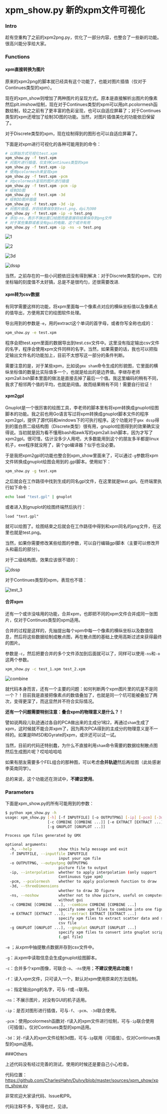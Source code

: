 # xpm_show.py 新的xpm文件可视化

### Intro

趁有空重构了之前的xpm2png.py，优化了一部分内容，也整合了一些新的功能。很高兴能分享给大家。



### Functions

#### xpm直接转换为图片

原来的xpm2png的脚本就已经具有这个功能了，也能对图片插值（仅对于Continues类型的xpm）。

现在的xpm_show则增加了两种图片的呈现方式。原本是直接解析出图片的像素然后plt.imshow绘制，现在对于Continues类型的xpm可以用plt.pcolormesh函数绘制，较之之前有了更丰富的色彩呈现，也可以自适应屏幕了；对于Continues类型的xpm还增加了绘制3D图的功能。当然，对图片插值美化的功能依旧保留了。

对于Discrete类型的xpm，现在绘制得到的图形也可以自适应屏幕了。

下面是对xpm进行可视化的各种可能用到的命令：

```bash
# 以原始方式可视化test.xpm
xpm_show.py -f test.xpm
# 对图片进行插值，仅支持Continues类型的xpm
xpm_show.py -f test.xpm -ip 
# 使用pcolormesh来呈现xpm
xpm_show.py -f test.xpm -pcm 
# 对pcolormesh呈现的图片进行插值
xpm_show.py -f test.xpm -pcm -ip
# 绘制3D图
xpm_show.py -f test.xpm -3d
# 绘制3D图并插值
xpm_show.py -f test.xpm -3d -ip
# 对图片插值，并将结果保存到test.png，dpi为300
xpm_show.py -f test.xpm -ip -o test.png
# 添加-ns，表示不弹出窗口绘图而是直接将结果保存到png文件
# 对于某些集群或者没有gui的电脑，这个或许有用
xpm_show.py -f test.xpm -ip -ns -o test.png
```

![1](1.png)

![2](2.png)

![3d](3d.png)

![dssp](dssp_1.png)



当然，之前存在的一些小问题依旧没有得到解决：对于Discrete类型的xpm，它的坐标轴的刻度值不太好搞，总是不是很均匀，还很需要改进.



#### xpm转为csv数据

有同学需要这样的功能，将xpm里面每一个像素点对应的横纵坐标值以及像素点的值导出，方便用其它的绘图软件处理。

导出用到的参数是`-e`，用的extract这个单词的首字母，或者你写全称也成的：

```bash
xpm_show.py -e test.xpm
```

程序会把test.xpm里面的数据导出到test.csv文件中。这里没有指定输出csv文件的名字，程序会使用xpm文件同样的名字。当然，如果需要的话，我也可以把指定输出文件名的功能加上，目前不太想写这一部分的条件判断。

需要注意的是，对于某些xpm，比如说`gmx sham`命令生成的形貌图，它里面的横纵坐标值的数量比实际值多一个，也就是给出的是边界值。李继存老师xpm2all.bsh脚本里面的做法是直接去掉了最后一个值。我这里编码的稍有不同，我求了相邻两个值的平均，也就是间值。故而结果稍有不同！需要自行验证！

#### xpm2gpl

Gnuplot是一个很厉害的绘图工具，李老师的脚本里有将xpm转换成gnuplot绘图脚本的功能。我之前也用Go语言写过将xpm转换成gnuplot脚本文件的程序xpm2gpl，提供了源代码和windows下的可执行程序。这个功能对于`gmx dssp`得到的蛋白质二级结构图（Discrete类型）很有用，gnuplot绘图得到的效果确实没得说。当初就是因为看不懂用bash和awk写的xpm2all.bsh脚本，因为才写了xpm2gpl。很可惜，估计没多少人用吧，大多数能用到这个的朋友多半都是linux机子，exe程序就没用了，装个go编译器？似乎也没必要。

于是我把xpm2gpl的功能也整合到xpm_show里面来了，可以通过`-g`参数将xpm文件转换成gnuplot绘图会用到的.gpl脚本。使用如下：

```bash
xpm_show.py -g test.xpm
```

之后就会在工作路径中找到生成的同名gpl文件，在这里就是test.gpl。在终端里执行如下命令：

```bash
echo load "test.gpl" | gnuplot
```

或者进入到gnuplot的绘图终端然后执行：

```gnuplot
load "test.gpl"
```

就可以绘图了。绘图结束之后就会在工作路径中得到和xpm同名的png文件，在这里也就是test.png。

当然，如果你需要修改某些绘图的参数，可以自行编辑gpl脚本（主要可以修改开头和最后的部分）。

对于二级结构图，效果应该很不错的：

![dssp](dssp.png)

对于Continues类型的xpm，表现也不错：

![test_3](test_3.png)

#### 合并xpm

还有一个或许没啥用的功能，合并xpm，也即把不同的xpm文件合并成同一张图片，仅对于Continues类型的xpm适用。

合并的过程是这样的，先抽提出每个xpm中每一个像素的横纵坐标以及数值信息，然后将这些数据绘制成散点图，再在散点图的基础上使用高斯过滤来获得最终的图片。

参数是`-c`，然后把要合并的多个文件添加到后面就可以了，同样可以使用`-ns`和`-o`这两个参数。

```bash
xpm_show.py -c test_1.xpm test_2.xpm
```

![combine](combine.png)

就代码本身而言，还有一个主要的问题：如何判断两个xpm图片里的坑是不是同一个？！目前我是直接把像素点的数值叠加了，也就是同一个坑可能被叠加了两次，变得更深了，而这显然并不符合实际情况。

**还有一个问题需要特别注意：叠合xpm的物理意义是什么？！**

譬如说两段儿轨迹通过各自的PCA做出来的主成分1和2，再通过`sham`生成了xpm，这时候就不能合并xpm了，因为两次PCA得到的主成分的物理意义是不一样的。如果是RMSD和Gyrate的xpm，或许还可以试一试。

当然，目前的代码还特别蠢，为什么不直接利用`sham`命令需要的数据绘制散点图然后生成图片呢？哎哈哈哈哈

如果有朋友需要多个FEL组合的那种图，可以考虑**合并轨迹**然后再绘图（此处感谢李英南同学）。

总的来说，这个功能还在测试中，**不建议使用**。



### Parameters

下面是xpm_show.py的所有可能用到的参数：

```bash
$ python xpm_show.py -h
usage: xpm_show.py [-h] [-f INPUTFILE] [-o OUTPUTPNG] [-ip] [-pcm] [-3d] [-ns]
                   [-c COMBINE [COMBINE ...]] [-e EXTRACT [EXTRACT ...]]
                   [-g GNUPLOT [GNUPLOT ...]]

Process xpm files generated by GMX

optional arguments:
  -h, --help            show this help message and exit
  -f INPUTFILE, --inputfile INPUTFILE
                        input your xpm file
  -o OUTPUTPNG, --outputpng OUTPUTPNG
                        picture file to output
  -ip, --interpolation  whether to apply interpolation (only support
                        Continuous type xpm)
  -pcm, --pcolormesh    whether to apply pcolormesh function to draw
  -3d, --threeDimensions
                        whether to draw 3D figure
  -ns, --noshow         whether not to show picture, useful on computer
                        without gui
  -c COMBINE [COMBINE ...], --combine COMBINE [COMBINE ...]
                        specify some xpm files to combine into one figure
  -e EXTRACT [EXTRACT ...], --extract EXTRACT [EXTRACT ...]
                        specify xpm files to extract scatter data and save to
                        csv file
  -g GNUPLOT [GNUPLOT ...], --gnuplot GNUPLOT [GNUPLOT ...]
                        specify xpm files to convert into gnuplot scripts
                        (.gpl file)
```

`-e` ；从xpm中抽提散点数据并存到csv文件中。

`-g`：从xpm中读取信息会生成gnuplot绘图脚本。

`-c`：合并多个xpm图像，可联合`-o`、`-ns`使用；**不建议使用此功能！**

`-f`：读入xpm文件，只可读入一个，默认对xpm使用原来的方法绘制。

`-o`：指定输出png的名字，可与`-f`或`-c`联用。

`-ns`：不展示图片，对没有GUI的机子适用。

`-ip`：是否对图形进行插值，可与`-f`、`-pcm`、`-3d`联合使用。

`-pcm`：使用pcolormesh函数对`-f`读入的xpm文件进行绘制，可与`-ip`联合使用（可插值）。仅对Continues类型的xpm适用。

`-3d`：对`-f`读入的xpm文件绘制3d图，可与`-ip`联用（可插值）。仅对Continues类型的xpm适用。



###Others

上述代码没有经过完善的测试，使用的时候还是要自己小心检查。

代码位置：https://github.com/CharlesHahn/DuIvy/blob/master/sources/xpm_show/xpm_show.py

非常欢迎大家读代码、Issue和PR。

代码注释不多，写得也烂，见谅。

